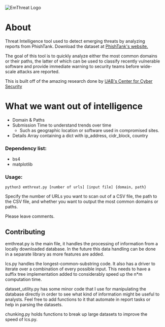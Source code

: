 ![EmThreat Logo](https://imgur.com/Hv703W4.png)

# About
Threat Intelligence tool used to detect emerging threats by analyzing reports from PhishTank. Download the dataset at [PhishTank's website.](https://www.phishtank.com/developer_info.php)

The goal of this tool is to quickly analyze either the most common domains or their paths, the latter of which can be used to classify recently vulnerable software and provide immediate warning to security teams before wide-scale attacks are reported.

This is built off of the amazing research done by [UAB's Center for Cyber Security](https://www.uab.edu/cas/thecenter/images/Documents/Identifying-Vulnerable-Websites-by-Analysis-of-Common-Strings-in-Phishing-URLs.pdf)

# What we want out of intelligence
- Domain & Paths
- Submission Time to understand trends over time
  - Such as geographic location or software used in compromised sites.
- Details Array containing a dict with ip_address, cidr_block, country

### Dependency list:
- bs4
- matplotlib

### Usage:
`python3 emthreat.py [number of urls] [input file] {domain, path}`

Specify the number of URLs you want to scan out of a CSV file, the path to the CSV file, and whether you want to output the most common domains or paths.

Please leave comments.

## Contributing
emthreat.py is the main file, it handles the processing of information from a locally downloaded database. In the future this data handling can be done in a separate library as more features are added.

lcs.py handles the longest-common-substring code. It also has a driver to iterate over a combination of every possible input. This needs to have a suffix tree implementation added to considerably speed up  the n\*m computation time.

dataset_utility.py has some minor code that I use for manipulating the database directly in order to see what kind of information might be useful to analysts. Feel free to add functions to it that automate in report tasks or help in parsing the datasets. 

chunking.py holds functions to break up large datasets to improve the speed of lcs.py. 
